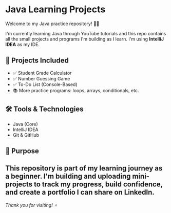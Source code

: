 # Java Learning Projects

Welcome to my Java practice repository! 👩‍💻

I'm currently learning Java through YouTube tutorials and this repo contains all the small projects and programs I'm building as I learn. I'm using **IntelliJ IDEA** as my IDE.

## 🚀 Projects Included

- ✅ Student Grade Calculator
- ✅ Number Guessing Game
- ✅ To-Do List (Console-Based)
- 📚 More practice programs: loops, arrays, conditionals, etc.

## 🛠️ Tools & Technologies

- Java (Core)
- IntelliJ IDEA
- Git & GitHub

## 📌 Purpose

This repository is part of my learning journey as a beginner. I'm building and uploading mini-projects to track my progress, build confidence, and create a portfolio I can share on LinkedIn.
---

_Thank you for visiting! ⭐_
